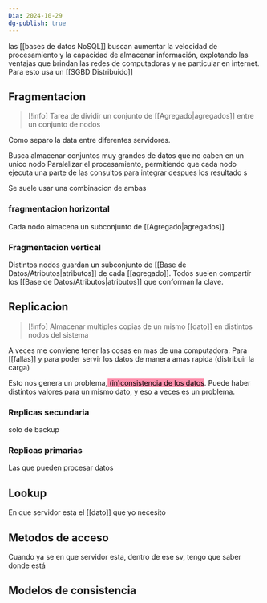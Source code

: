 ```yaml
---
Dia: 2024-10-29
dg-publish: true
---
```

las [[bases de datos NoSQL]] buscan aumentar la velocidad de procesamiento y la capacidad de almacenar información, explotando las ventajas que brindan las redes de computadoras y ne particular en internet. Para esto usa un [[SGBD Distribuido]]

## Fragmentacion 
>[!info] Tarea de dividir un conjunto de [[Agregado|agregados]] entre un conjunto de nodos 

Como separo la data entre diferentes servidores.

Busca almacenar conjuntos muy grandes de datos que no caben en un unico nodo
Paralelizar el procesamiento, permitiendo que cada nodo ejecuta una parte de las consultos para integrar despues los resultado s

Se suele usar una combinacion de ambas
### fragmentacion horizontal 
Cada nodo almacena un subconjunto de [[Agregado|agregados]]

### Fragmentacion vertical 
Distintos nodos guardan un subconjunto de [[Base de Datos/Atributos|atributos]] de cada [[agregado]]. Todos suelen compartir los [[Base de Datos/Atributos|atributos]] que conforman la clave. 



## Replicacion 
>[!info] Almacenar multiples copias de un mismo [[dato]] en distintos nodos del sistema


A veces me conviene tener las cosas en mas de una computadora. 
Para [[fallas]] y para poder servir los datos de manera amas rapida (distribuir la carga)

Esto nos genera un problema,<mark style="background: #FF5582A6;"> (in)consistencia de los datos</mark>. Puede haber distintos valores para un mismo dato, y eso a veces es un problema.
### Replicas secundaria 
solo de backup

### Replicas primarias 
Las que pueden procesar datos

## Lookup
En que servidor esta el [[dato]] que yo necesito 


## Metodos de acceso 
Cuando ya se en que servidor esta, dentro de ese sv, tengo que saber donde está

## Modelos de consistencia 
